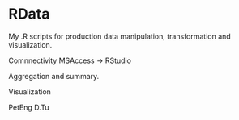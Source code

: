 # RData

My .R scripts for production data manipulation, transformation and visualization.

Comnnectivity MSAccess -> RStudio

Aggregation and summary.

Visualization

PetEng D.Tu